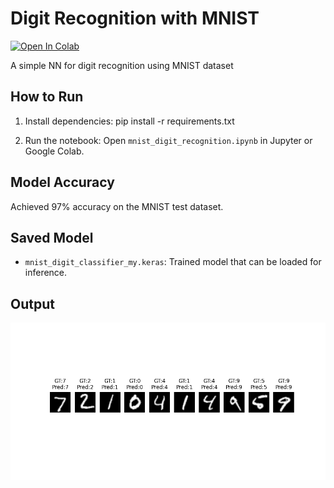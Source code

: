 # Digit Recognition with MNIST

[![Open In Colab](https://colab.research.google.com/assets/colab-badge.svg)](https://colab.research.google.com/github/swarnaisu/digit-recognition-mnist/blob/main/mnist_digit_recognition.ipynb)


A simple NN for digit recognition using MNIST dataset

## How to Run
1. Install dependencies: pip install -r requirements.txt

2. Run the notebook:
Open `mnist_digit_recognition.ipynb` in Jupyter or Google Colab.

## Model Accuracy
Achieved 97% accuracy on the MNIST test dataset.

## Saved Model
- `mnist_digit_classifier_my.keras`: Trained model that can be loaded for inference.

## Output
![Prediction Result](digit_prediction_mnist.png)

 


